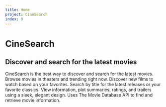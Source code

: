 ```yaml
---
title: Home
project: CineSearch
index: 0
---
```


# CineSearch

## Discover and search for the latest movies

<!-- Add Download Link -->

CineSearch is the best way to discover and search for the latest movies. Browse movies in theaters and trending right now. Discover new films to watch based on your favorites. Search by title for the latest releases or your favorite classics. View information, plot summaries, ratings, and trailers using a sleek, elegant design. Uses The Movie Database API to find and retrieve movie information.
